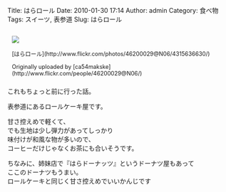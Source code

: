 Title: はらロール
Date: 2010-01-30 17:14
Author: admin
Category: 食べ物
Tags: スイーツ, 表参道
Slug: はらロール

<div style="float: right; margin-left: 10px; margin-bottom: 10px;">

[![](http://farm3.static.flickr.com/2792/4315636630_890d7b7d79_m.jpg)](http://www.flickr.com/photos/46200029@N06/4315636630/ "photo sharing")
</p>
<span style="font-size: 0.9em; margin-top: 0px;">  
[はらロール](http://www.flickr.com/photos/46200029@N06/4315636630/)

<p>
Originally uploaded by
[ca54makske](http://www.flickr.com/people/46200029@N06/)  
</span>

</div>

これもちょっと前に行った話。

表参道にあるロールケーキ屋です。

甘さ控えめで軽くて、  
でも生地は少し弾力があってしっかり  
味付けが和風な物が多いので、  
コーヒーだけじゃなくお茶にも合いそうです。

ちなみに、姉妹店で『はらドーナッツ』というドーナツ屋もあって  
ここのドーナツもうまい。  
ロールケーキと同じく甘さ控えめでいいかんじです
